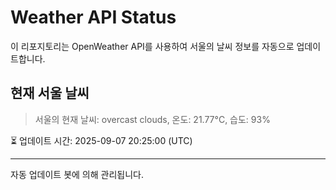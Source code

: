 
# Weather API Status

이 리포지토리는 OpenWeather API를 사용하여 서울의 날씨 정보를 자동으로 업데이트합니다.

## 현재 서울 날씨
> 서울의 현재 날씨: overcast clouds, 온도: 21.77°C, 습도: 93%

⏳ 업데이트 시간: 2025-09-07 20:25:00 (UTC)

---
자동 업데이트 봇에 의해 관리됩니다.
